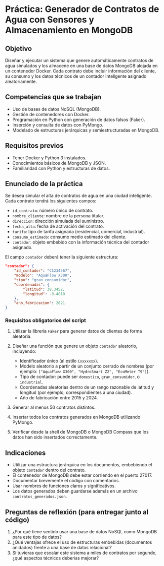 # Práctica: Generador de Contratos de Agua con Sensores y Almacenamiento en MongoDB

## Objetivo

Diseñar y ejecutar un sistema que genere automáticamente contratos de agua simulados y los almacene en una base de datos MongoDB alojada en un contenedor Docker. Cada contrato debe incluir información del cliente, su consumo y los datos técnicos de un contador inteligente asignado aleatoriamente.

## Competencias que se trabajan

* Uso de bases de datos NoSQL (MongoDB).
* Gestión de contenedores con Docker.
* Programación en Python con generación de datos falsos (Faker).
* Inserción y consulta de datos con PyMongo.
* Modelado de estructuras jerárquicas y semiestructuradas en MongoDB.

## Requisitos previos

* Tener Docker y Python 3 instalados.
* Conocimientos básicos de MongoDB y JSON.
* Familiaridad con Python y estructuras de datos.

## Enunciado de la práctica

Se desea simular el alta de contratos de agua en una ciudad inteligente. Cada contrato tendrá los siguientes campos:

* `id_contrato`: número único de contrato.
* `nombre_cliente`: nombre de la persona titular.
* `direccion`: dirección simulada del suministro.
* `fecha_alta`: fecha de activación del contrato.
* `tarifa`: tipo de tarifa asignada (residencial, comercial, industrial).
* `consumo_estimado`: consumo medio estimado del cliente.
* `contador`: objeto embebido con la información técnica del contador asignado.

El campo `contador` deberá tener la siguiente estructura:

```json
"contador": {
    "id_contador": "C1234567",
    "modelo": "AquaFlow X300",
    "tipo": "gran_consumidor", 
    "coordenadas": {
        "latitud": 38.3452,
        "longitud": -0.4810
    },
    "ano_fabricacion": 2021
}
```

### Requisitos obligatorios del script

1. Utilizar la librería `Faker` para generar datos de clientes de forma aleatoria.
2. Diseñar una función que genere un objeto `contador` aleatorio, incluyendo:

   * Identificador único (al estilo `Cxxxxxxx`).
   * Modelo aleatorio a partir de un conjunto cerrado de nombres (por ejemplo: `["AquaFlow X300", "HydroSmart Z2", "EcoMeter T9"]`).
   * Tipo de contador: puede ser `domestico`, `gran_consumidor`, o `industrial`.
   * Coordenadas aleatorias dentro de un rango razonable de latitud y longitud (por ejemplo, correspondientes a una ciudad).
   * Año de fabricación entre 2015 y 2024.
3. Generar al menos 50 contratos distintos.
4. Insertar todos los contratos generados en MongoDB utilizando PyMongo.
5. Verificar desde la shell de MongoDB o MongoDB Compass que los datos han sido insertados correctamente.

## Indicaciones

* Utilizar una estructura jerárquica en los documentos, embebiendo el objeto `contador` dentro del contrato.
* El contenedor de MongoDB debe estar corriendo en el puerto 27017.
* Documentar brevemente el código con comentarios.
* Usar nombres de funciones claros y significativos.
* Los datos generados deben guardarse además en un archivo `contratos_generados.json`.

## Preguntas de reflexión (para entregar junto al código)

1. ¿Por qué tiene sentido usar una base de datos NoSQL como MongoDB para este tipo de datos?
2. ¿Qué ventajas ofrece el uso de estructuras embebidas (documentos anidados) frente a una base de datos relacional?
3. Si tuvieras que escalar este sistema a miles de contratos por segundo, ¿qué aspectos técnicos deberías mejorar?
